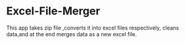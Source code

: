 # Excel-File-Merger
This app takes zip file ,converts it into  excel files respectively, cleans data,and at the end merges data as a new excel file.
